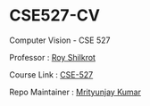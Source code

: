 # CSE527-CV
Computer Vision - CSE 527

Professor : [Roy Shilkrot](http://hi.cs.stonybrook.edu/)

Course Link : [CSE-527](http://hi.cs.stonybrook.edu/teaching/cse527-spring19)


Repo Maintainer : [Mrityunjay Kumar](mrkumar@cs.stonybrook.edu)
